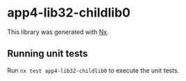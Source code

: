 # app4-lib32-childlib0

This library was generated with [Nx](https://nx.dev).

## Running unit tests

Run `nx test app4-lib32-childlib0` to execute the unit tests.
